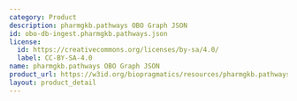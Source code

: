 ```yaml
---
category: Product
description: pharmgkb.pathways OBO Graph JSON
id: obo-db-ingest.pharmgkb.pathways.json
license:
  id: https://creativecommons.org/licenses/by-sa/4.0/
  label: CC-BY-SA-4.0
name: pharmgkb.pathways OBO Graph JSON
product_url: https://w3id.org/biopragmatics/resources/pharmgkb.pathways/pharmgkb.pathways.json
layout: product_detail
---
```


